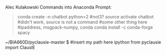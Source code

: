 Alec Kulakowski
Commands into Anaconda Prompt:
>conda create -n chatbot python=2 #not3?
>source activate chatbot #didn't work, source is not a command
#some other thing here #ipaddress, msgpack-numpy,
>conda
>conda install -c conda-forge spacy


~/BIA660D/pyclausie-master $
#insert my path here
ipython
from pyclausie import ClausIE
